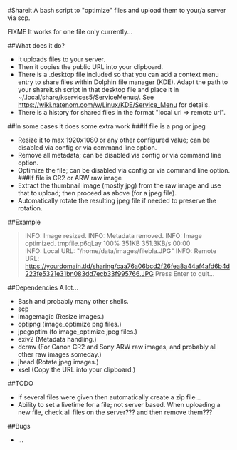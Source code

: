 #Shareit
A bash script to "optimize" files and upload them to your/a server via scp.

FIXME It works for one file only currently...

##What does it do?
 * It uploads files to your server.
 * Then it copies the public URL into your clipboard.
 * There is a .desktop file included so that you can add a context menu entry to share files within Dolphin file manager (KDE). Adapt the path to your shareit.sh script in that desktop file and place it in ~/.local/share/kservices5/ServiceMenus/. See https://wiki.natenom.com/w/Linux/KDE/Service_Menu for details.
 * There is a history for shared files in the format "local url => remote url".

##In some cases it does some extra work
###If file is a png or jpeg
 * Resize it to max 1920x1080 or any other configured value; can be disabled via config or via command line option.
 * Remove all metadata; can be disabled via config or via command line option.
 * Optimize the file; can be disabled via config or via command line option.
###If file is CR2 or ARW raw image
 * Extract the thumbnail image (mostly jpg) from the raw image and use that to upload; then proceed as above (for a jpeg file).
 * Automatically rotate the resulting jpeg file if needed to preserve the rotation.

##Example
> INFO: Image resized.
> INFO: Metadata removed.
> INFO: Image optimized.
> tmpfile.p6qLay                                                                                                                                              100%  351KB 351.3KB/s   00:00    
> INFO: Local URL: "/home/data/images/filebla.JPG"
> INFO: Remote URL: https://yourdomain.tld/sharing/caa76a06bcd2f26fea8a44af4afd6b4d223fe5321e31bn083dd7ecb33f995766.JPG
> Press Enter to quit...

##Dependencies
A lot...
 * Bash and probably many other shells.
 * scp
 * imagemagic (Resize images.)
 * optipng (image_optimize png files.)
 * jpegoptim (to image_optimize jpeg files.)
 * exiv2 (Metadata handling.)
 * dcraw (For Canon CR2 and Sony ARW raw images, and probably all other raw images someday.)
 * jhead (Rotate jpeg images.)
 * xsel (Copy the URL into your clipboard.)

##TODO
 * If several files were given then automatically create a zip file...
 * Ability to set a livetime for a file; not server based. When uploading a new file, check all files on the server??? and then remove them???

##Bugs
 * ...
